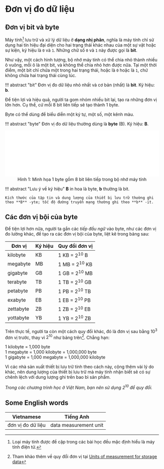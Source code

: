 # Đơn vị đo dữ liệu

## Đơn vị bit và byte

Máy tính[^1] lưu trữ và xử lý dữ liệu ở **dạng nhị phân**, nghĩa là máy tính chỉ sử dụng hai tín hiệu đại diện cho hai trạng thái khác nhau của một sự vật hoặc sự kiện, ký hiệu là `0` và `1`. Những chữ số `0` và `1` này được gọi là **bit**.  

[^1]: Loại máy tính được đề cập trong các bài học đều mặc định hiểu là máy tính điện tử.

Như vậy, một cách hình tượng, bộ nhớ máy tính có thể chia nhỏ thành nhiều ô vuông, mỗi ô là một bit, và không thể chia nhỏ hơn được nữa. Tại một thời điểm, một bit chỉ chứa một trong hai trạng thái, hoặc là `0` hoặc là `1`, chứ không chứa hai trạng thái cùng lúc.  

!!! abstract "bit"
    Đơn vị đo dữ liệu nhỏ nhất và cơ bản (nhất) là **bit**. Ký hiệu: **b**.

Để tiện lợi và hiệu quả, người ta gom nhóm nhiều bit lại, tạo ra những đơn vị lớn hơn. Cụ thể, cứ mỗi 8 bit liên tiếp sẽ tạo thành 1 byte.  

Byte có thể dùng để biểu diễn một ký tự, một số, một kênh màu.  

!!! abstract "byte"
    Đơn vị đo dữ liệu thường dùng là **byte** (B). Ký hiệu: **B**.

<div>
    <iframe width="100%" height="150px" frameBorder=0 src="../bit-byte/bit-byte.html"></iframe>
    <p style="text-align: center; margin: 0">Hình 1: Minh họa 1 byte gồm 8 bit liên tiếp trong bộ nhớ máy tính</p>
</div>

!!! abstract "Lưu ý về ký hiệu"
    **B** in hoa là byte, **b** thường là bit.  

    Kích thước của tập tin và dung lượng của thiết bị lưu trữ thường ghi theo **B** -yte; tốc độ đường truyền mạng thường ghi theo **b** -it.

## Các đơn vị bội của byte

Để tiện lợi hơn nữa, người ta gắn các *tiếp đầu ngữ* vào byte, như các đơn vị đo lường khác, để tạo ra các đơn vị bội của byte, liệt kê trong bảng sau:   

| Đơn vị | Ký hiệu | Quy đổi đơn vị |
| --- | --- | --- |
| kilobyte | KB | 1 KB = $2^{10}$ B |
| megabyte | MB | 1 MB = $2^{10}$ KB |
| gigabyte | GB | 1 GB = $2^{10}$ MB |
| terabyte | TB | 1 TB = $2^{10}$ GB |
| petabyte | PB | 1 PB = $2^{10}$ TB |
| exabyte | EB | 1 EB = $2^{10}$ PB |
| zettabyte | ZB | 1 ZB = $2^{10}$ EB |
| yottabyte | YB | 1 YB = $2^{10}$ ZB |

Trên thực tế, người ta còn một cách quy đổi khác, đó là đơn vị sau bằng $10^3$ đơn vị trước, thay vì $2^{10}$ như bảng trên[^2]. Chẳng hạn:   

[^2]: Tham khảo thêm về quy đổi đơn vị tại [Units of measurement for storage data](https://www.ibm.com/docs/en/storage-insights?topic=overview-units-measurement-storage-data)

1 kilobyte = 1,000 byte  
1 megabyte = 1,000 kilobyte = 1,000,000 byte  
1 gigabyte = 1,000 megabyte = 1,000,000 kilobyte  

Vì các nhà sản xuất thiết bị lưu trữ tính theo cách này, cộng thêm vài lý do khác, nên dung lượng của thiết bị lưu trữ mà máy tính nhận biết sẽ có sự chênh lệch với dung lượng ghi trên bao bì sản phẩm.  

*Trong các chương trình học ở Việt Nam, bạn nên sử dụng $2^{10}$ để quy đổi.*

## Some English words

| Vietnamese | Tiếng Anh | 
| --- | --- |
| đơn vị đo dữ liệu | data measurement unit |